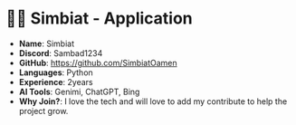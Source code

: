 #  🧑‍💻 Simbiat - Application

- **Name**: Simbiat 
- **Discord**: Sambad1234
- **GitHub**: https://github.com/SimbiatOamen
- **Languages**: Python
- **Experience**: 2years
- **AI Tools**: Genimi, ChatGPT, Bing
- **Why Join?**: I love the tech and will love to add my contribute to help the project grow.
